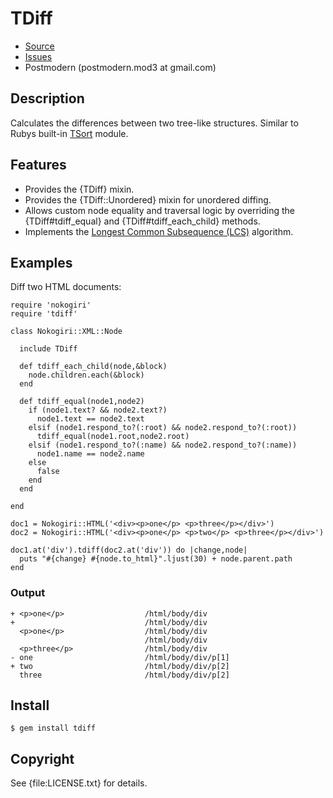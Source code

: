 # TDiff

* [Source](http://github.com/postmodern/tdiff)
* [Issues](http://github.com/postmodern/tdiff/issues)
* Postmodern (postmodern.mod3 at gmail.com)

## Description

Calculates the differences between two tree-like structures. Similar to
Rubys built-in [TSort](http://rubydoc.info/docs/ruby-stdlib/1.9.2/TSort)
module.

## Features

* Provides the {TDiff} mixin.
* Provides the {TDiff::Unordered} mixin for unordered diffing.
* Allows custom node equality and traversal logic by overriding the
  {TDiff#tdiff_equal} and {TDiff#tdiff_each_child} methods.
* Implements the [Longest Common Subsequence (LCS)](http://en.wikipedia.org/wiki/Longest_common_subsequence_problem) algorithm.

## Examples

Diff two HTML documents:

    require 'nokogiri'
    require 'tdiff'

    class Nokogiri::XML::Node

      include TDiff

      def tdiff_each_child(node,&block)
        node.children.each(&block)
      end

      def tdiff_equal(node1,node2)
        if (node1.text? && node2.text?)
          node1.text == node2.text
        elsif (node1.respond_to?(:root) && node2.respond_to?(:root))
          tdiff_equal(node1.root,node2.root)
        elsif (node1.respond_to?(:name) && node2.respond_to?(:name))
          node1.name == node2.name
        else
          false
        end
      end

    end

    doc1 = Nokogiri::HTML('<div><p>one</p> <p>three</p></div>')
    doc2 = Nokogiri::HTML('<div><p>one</p> <p>two</p> <p>three</p></div>')

    doc1.at('div').tdiff(doc2.at('div')) do |change,node|
      puts "#{change} #{node.to_html}".ljust(30) + node.parent.path
    end

### Output

    + <p>one</p>                  /html/body/div
    +                             /html/body/div
      <p>one</p>                  /html/body/div
                                  /html/body/div
      <p>three</p>                /html/body/div
    - one                         /html/body/div/p[1]
    + two                         /html/body/div/p[2]
      three                       /html/body/div/p[2]

## Install

    $ gem install tdiff

## Copyright

See {file:LICENSE.txt} for details.

